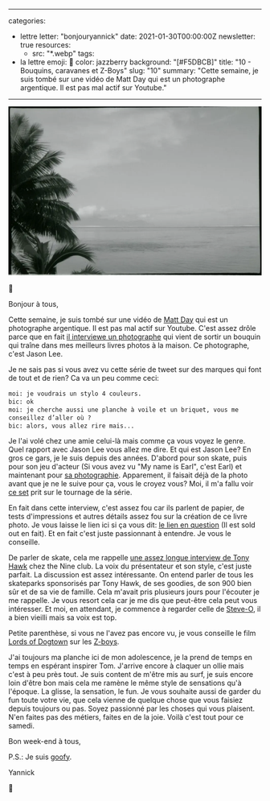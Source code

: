 
---
categories:
- lettre
letter: "bonjouryannick"
date: 2021-01-30T00:00:00Z
newsletter: true
resources:
  - src: "*.webp"
tags:
- la lettre
emoji: 💌
color: jazzberry
background: "[#F5DBCB]"
title: "10 - Bouquins, caravanes et Z-Boys"
slug: "10"
summary: "Cette semaine, je suis tombé sur une vidéo de Matt Day qui est un photographe argentique. Il est pas mal actif sur Youtube."
---

![](09f5e0a3-e222-4c27-82bb-a6fc6ddd93c6.webp)

👋

Bonjour à tous,

Cette semaine, je suis tombé sur une vidéo de [Matt Day](https://www.youtube.com/channel/UCopwCE5bVtffQif8IFkbUuw) qui est un photographe argentique. Il est pas mal actif sur Youtube. C'est assez drôle parce que en fait [il interviewe un photographe](https://www.youtube.com/watch?v=IvRhi0udkEg) qui vient de sortir un bouquin qui traîne dans mes meilleurs livres photos à la maison. Ce photographe, c'est Jason Lee.

Je ne sais pas si vous avez vu cette série de tweet sur des marques qui font de tout et de rien? Ca va un peu comme ceci:

    moi: je voudrais un stylo 4 couleurs.
    bic: ok
    moi: je cherche aussi une planche à voile et un briquet, vous me conseillez d’aller où ?
    bic: alors, vous allez rire mais...


Je l'ai volé chez une amie celui-là mais comme ça vous voyez le genre. Quel rapport avec Jason Lee vous allez me dire. Et qui est Jason Lee? En gros ce gars, je le suis depuis des années. D'abord pour son skate, puis pour son jeu d'acteur (Si vous avez vu "My name is Earl", c'est Earl) et maintenant pour [sa photographie](https://www.jasonleefilm.com). Apparement, il faisait déjà de la photo avant que je ne le suive pour ça, vous le croyez vous? Moi, il m'a fallu voir [ce set](https://www.jasonleefilm.com/shop/trailer-park-print-set) prit sur le tournage de la série.

En fait dans cette interview, c'est assez fou car ils parlent de papier, de tests d'impressions et autres détails assez fou sur la création de ce livre photo. Je vous laisse le lien ici si ça vous dit: [le lien en question](https://www.stanleybarker.co.uk/collections/frontpage/products/jason-lee) (Il est sold out en fait). Et en fait c'est juste passionnant à entendre. Je vous le conseille.

De parler de skate, cela me rappelle [une assez longue interview de Tony Hawk](https://www.youtube.com/watch?v=z4pwm37EVyw) chez the Nine club. La voix du présentateur et son style, c'est juste parfait. La discussion est assez intéressante. On entend parler de tous les skateparks sponsorisés par Tony Hawk, de ses goodies, de son 900 bien sûr et de sa vie de famille. Cela m'avait pris plusieurs jours pour l'écouter je me rappelle. Je vous resort cela car je me dis que peut-être cela peut vous intéresser. Et moi, en attendant, je commence à regarder celle de [Steve-O](https://www.youtube.com/watch?v=Jp7VCqNGSx4), il a bien vieilli mais sa voix est top.

Petite parenthèse, si vous ne l'avez pas encore vu, je vous conseille le film [Lords of Dogtown](https://www.youtube.com/watch?v=KHwimJTfvxE) sur les [Z-boys](https://en.wikipedia.org/wiki/Z-Boys).

J'ai toujours ma planche ici de mon adolescence, je la prend de temps en temps en espérant inspirer Tom. J'arrive encore à claquer un ollie mais c'est à peu près tout. Je suis content de m'être mis au surf, je suis encore loin d'être bon mais cela me ramène le même style de sensations qu'à l'époque. La glisse, la sensation, le fun. Je vous souhaite aussi de garder du fun toute votre vie, que cela vienne de quelque chose que vous faisiez depuis toujours ou pas. Soyez passionné par les choses qui vous plaisent. N'en faites pas des métiers, faites en de la joie. Voilà c'est tout pour ce samedi. 

Bon week-end à tous,

P.S.: Je suis [goofy](https://skateboard-academy.com/goofy-ou-regular.html).

Yannick

💌
